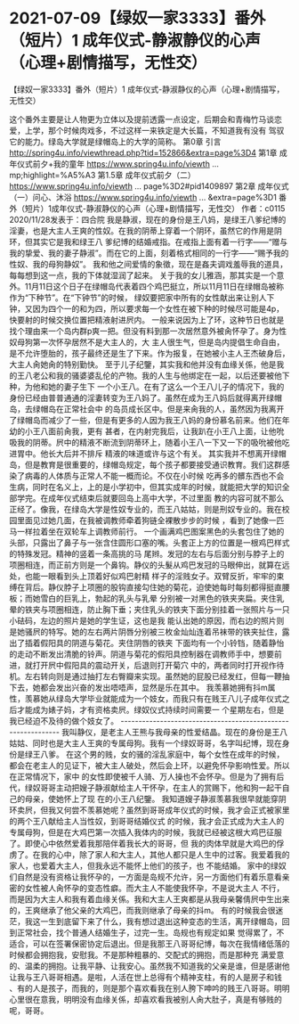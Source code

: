 # 2021-07-09【绿奴一家3333】番外（短片）1  成年仪式-静淑静仪的心声（心理+剧情描写，无性交）



【绿奴一家3333】番外（短片）1  成年仪式-静淑静仪的心声（心理+剧情描写，无性交）



这个番外主要是让人物更为立体以及提前透露一点设定，后期会和青梅竹马谈恋爱，上学，那个时候肉戏多，不过这样一来铁定是大长篇，不知道我有没有 驾驭它的能力。绿岛大学就是绿帽岛上的大学的简称。 第0章    引言 http://spring4u.info/viewthread.php?tid=152866&extra=page%3D4 第1章    成年仪式前夕+我的童年 https://www.spring4u.info/viewth ... mp;highlight=%A5%A3 第1.5章    成年仪式前夕（二） https://www.spring4u.info/viewth ... page%3D2#pid1409897 第2章    成年仪式（一）问心、沐浴 https://www.spring4u.info/viewth ... &extra=page%3D1 番外（短片）1成年仪式-静淑静仪的心声（心理+剧情描写，无性交） 作者：c0115 2020/11/28发表于：四合院
我是静淑，现在的身份是王八妈，是绿王八爹纪博的淫妻，也是大主人王爽的性奴。在我的阴蒂上穿着一个阴环，虽然它的作用是阴环，但其实它是我和绿王八 爹纪博的结婚戒指。在戒指上面有着一行字——“赠与我的挚爱、我的妻子静淑”。而在它的上面，刻着格式相同的一行字——“赐予我的性奴、我的母狗静奴”。 我和他之间爱情的象徵，现在是姦夫调戏羞辱我的道具，每每想到这一点，我的下体就湿润了起来。
关于我的女儿雅涵，那其实是一个意外。11月11日这个日子在绿帽岛代表着四个鸡巴挺立，所以11月11日在绿帽岛被称作为“下种节”。在“下钟节”的时候， 绿奴要把家中所有的女性献出来让别人下钟，又因为四个一的和为四，所以要求每一个女性在被下种的时候尽可能是4p，快要射的时候交换位置把精液射进屄内。 一般来说因为上了环，这种节日也就是找个理由来一个岛内群p爽一把。但没有料到那一次居然意外被肏怀孕了。身为性奴母狗第一次怀孕居然不是大主人的，大 主人很生气，但是岛内提倡生命自由，是不允许堕胎的，孩子最终还是生了下来。作为报复，在她被小主人王杰破身后，大主人肏她肏的特别勤快。
至于儿子纪鑒，其实我和他并没有血缘关係，他是我的王八老公和我的骚婆婆乱伦的产物。我的人生与他绑定在一起，以后还要被他下种，为他和她的妻子生下 一个小王八。在有了这么一个王八儿子的情况下，我的身份已经由普普通通的淫妻转变为王八妈了。虽然在成为王八妈后就得离开绿帽岛，去绿帽岛在正常社会中 的岛员成长区中。但是来肏我的人，虽然因为我离开了绿帽岛而减少了一些，但是有更多的人因为我王八妈的身份慕名前来。他们在年幼的小王八面前肏我，更有 甚者，在内射完我后，让我趴在小王八上面，让他吮吸我的阴蒂。屄中的精液不断流到阴蒂环上，随着小王八一下又一下的吸吮被他吃进胃中。他长大后并不排斥 精液的味道或许与这个有关。
其实我并不想离开绿帽岛，但是教育是很重要的，绿帽岛规定，每个孩子都要接受通识教育。我们这群感染了病毒的人体质与正常人不能一概而论。不仅在小时候 吃再多的髒东西也不会生病，同时在名义上，上的是小学初中，但其实成年的时候，就能把大学的知识全部学完。在成年仪式结束后就要回岛上高中大学，不过里面 教的内容可就不那么正经了。像我，在绿岛大学是性奴专业的，而王八姑姑，则是刑奴专业的。我在校园里面见过她几面，在我被调教师牵着狗链全裸散步步的时候 ，看到了她像一匹马一样拉着坐在双轮车上调教师前行。
一个画满鸡巴图案黑色的头套包住了她的头部，只露出了鼻子与一张含住圆形口塞的嘴。头套正上方的位置是一根鸡巴样式的特殊发冠。精神的竖着一条高挑的马 尾辫。发冠的左右与后面分别与脖子上的项圈相连，而正前方则是一个鼻钩。静仪的头髮从鸡巴发冠的马眼伸出，就算在远处，也能一眼看到头上顶着好似鸡巴射精 样子的淫贱女子。双臂反折，牢牢的束缚在背后。静仪脖子上项圈的股钩直接勾住她的菊花，迫使她每时每刻都得挺直腰板；而她雪白的巨乳上，勃起的乳头与乳晕 分别被一对黑色的铁夹夹扁。夹住乳晕的铁夹与项圈相连，防止胸下垂；夹住乳头的铁夹下面分别挂着一张照片与一只小砝码，左边的照片是她的学生证，这也是我 能认出她的原因，而右边的照片则是她骚屄的特写。她的左右两片阴唇分别被三枚金灿灿连着吊袜带的铁夹扯住，露出了插着假阳具的阴道与菊花。夹住阴唇的铁夹 下面均有一个小铃铛，随着静怡的走动不断发出清脆的铃声。阴道与菊花的假阳具控制器在调教师手中，想要前进，就打开屄中假阳具的震动开关，后退则打开菊穴 中的，两者同时打开视作待机。左右转向则是通过抽打左右臀瓣来实现。虽然她的屁股已经发红，但每一鞭抽下去，她都会发出兴奋的发出唔唔声，显然是乐在其中。
我羡慕她拥有抖m属性，羡慕她从绿岛大学毕业就能成为一个妓女，而我只有在贱王八儿子成年仪式之后才能成为婊子妈，才有资格卖屄。绿奴仪式持续时间需要一 个星期左右，但是我已经迫不及待的做个妓女了。 -------------------------------------------------------------
我叫静仪，是老主人王熊与我母亲的性爱结晶。现在的身份是王八姑姑、同时也是大主人王爽的专属母狗。我有一个绿奴哥哥，名字叫纪博，现在身份是绿王八爹。 在这个男的贱，女的骚的淫乱家庭中，每个女性在成年的时候，都会在老主人的见证下，被大主人破处，然后会上环，以避免怀孕影响性爱。所以在正常情况下，家中 的女性即使被千人骑、万人操也不会怀孕。但是为了拥有后代，绿奴哥哥主动把嫂子静淑献给主人干怀孕，在主人的赏赐下，他和狗一起干自己的母亲，使她怀上了现 在的小王八纪鑒。
我知道嫂子静淑羡慕我很早就能穿阴环卖屄，但我又何尝不羡慕她呢？虽然到哥哥成年仪式的时候，我才会正式被家里的两个王八献给主人当性奴，到哥哥结婚仪式 的时候，我才会正式成为大主人的专属母狗，但是在大鸡巴第一次插入我体内的时候，我就已经被这根大鸡巴征服了。即使心中依然爱着我那陪伴着我长大的哥哥，但 我的肉体早就是大鸡巴的俘虏了。在我的心中，除了家人和大主人，其他人都只是人生中的过客。我爱着我的家人，也爱着大主人，但我永远不能怀上他们的孩子，也 不能结婚。
家中的绿奴们自然是没有资格让我怀孕的，一方面是岛规不允许，另一方面他们有着乐意看亲密的女性被人肏怀孕的变态性癖。而大主人不能使我怀孕，不是说大主人 不行，而是因为大主人和我有着血缘关係。我和大主人王爽都是从我母亲馨倩屄中生出来的，王爽继承了他父亲的大鸡巴，而我则继承了母亲的抖m。
有的时候我会很迷茫，我这一生到底留下来了什么，我有想过退出这种变态的生活，离开绿帽岛，回到正常社会，找个普通人结婚生子，过完一生。岛规也有规定如果 觉得累了，不适合，可以在签署保密协定后退出。但是我那王八哥哥纪博，每次在我情绪低落的时候都会拥抱我，安慰我。不是那种粗暴的、交配式的拥抱，而是那种充 满爱意的、温柔的拥抱。让我平静、让我安心。虽然我不知道我的父亲是谁，但是感谢他让我与王八哥哥相遇。是啦，人活在世上总得有个精神支柱，有的人是房子和钱 、有的人是孩子，而我的，则是那个喜欢看我在别人胯下呻吟的贱王八哥哥。明明心里很在意我，明明没有血缘关係，却喜欢看我被别人肏大肚子，真是有够贱的呢，哥哥。



